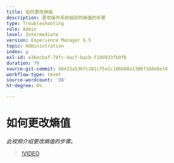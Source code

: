 ```yaml
---
title: 如何更改熵值
description: 更改操作系统级别的熵值的步骤
type: Troubleshooting
role: Admin
level: Intermediate
version: Experience Manager 6.5
topic: Administration
index: y
exl-id: e36ecbaf-78fc-4acf-bacb-f19d933fb0fb
duration: 78
source-git-commit: 48433a5367c281cf5a1c106b08a1306f1b0e8ef4
workflow-type: tm+mt
source-wordcount: '38'
ht-degree: 0%

---
```


# 如何更改熵值

*此视频介绍更改熵值的步骤。*

>[!VIDEO](https://video.tv.adobe.com/v/335494?quality=12&learn=on)
